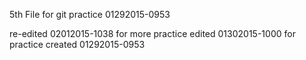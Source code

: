 5th File for git practice 01292015-0953

re-edited 02012015-1038 for more practice
edited 01302015-1000 for practice
created 01292015-0953

